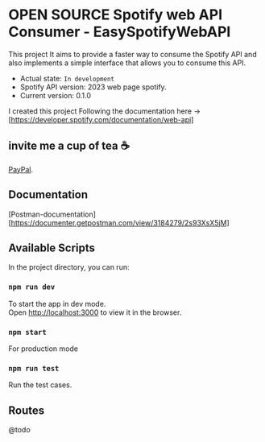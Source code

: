 # OPEN SOURCE Spotify web API Consumer - EasySpotifyWebAPI

This project It aims to provide a faster way to consume the Spotify API and also implements a simple interface that allows you to consume this API.

- Actual state: `In development`
- Spotify API version: 2023 web page spotify.
- Current version: 0.1.0

I created this project Following the documentation here -> [https://developer.spotify.com/documentation/web-api]

## invite me a cup of tea ☕

[PayPal](https://paypal.me/danimaxpd?country.x=CO&locale.x=es_XC).

## Documentation
[Postman-documentation][https://documenter.getpostman.com/view/3184279/2s93XsX5jM]
## Available Scripts

In the project directory, you can run:

### `npm run dev`

To start the app in dev mode.\
Open [http://localhost:3000](http://localhost:3000) to view it in the browser.

### `npm start`

For production mode

### `npm run test`

Run the test cases.

## Routes
@todo
